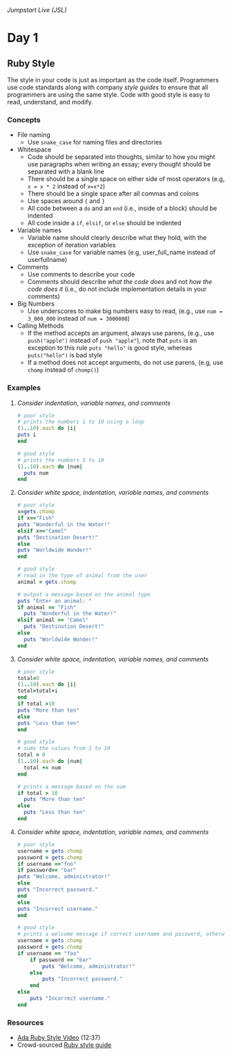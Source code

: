 _Jumpstart Live (JSL)_
# Day 1
## Ruby Style

The style in your code is just as important as the code itself. Programmers use code standards along with company _style guides_ to ensure that all programmers are using the same style. Code with good style is easy to read, understand, and modify.

### Concepts
* File naming
	* Use `snake_case` for naming files and directories
* Whitespace
	* Code should be separated into thoughts, similar to how you might use paragraphs when writing an essay; every thought should be separated with a blank line
	* There should be a single space on either side of most operators (e.g, `x = x * 2` instead of `x=x*2`)
	* There should be a single space after all commas and colons
	* Use spaces around `{` and `}`
	* All code between a `do` and an `end` (i.e., inside of a block) should be indented
	* All code inside a `if`, `elsif`, or `else` should be indented
* Variable names
	* Variable name should clearly describe what they hold, with the exception of iteration variables
	* Use `snake_case` for variable names (e.g, user_full_name instead of userfullname)
* Comments
	* Use comments to describe your code
	* Comments should describe _what the code does_ and not _how the code does it_ (i.e., do not include implementation details in your comments)
* Big Numbers
	* Use underscores to make big numbers easy to read, (e.g., use `num = 3_000_000` instead of `num = 3000000`)
* Calling Methods
	* If the method accepts an argument, always use parens, (e.g., use `push("apple")` instead of `push "apple"`), note that `puts` is an exception to this rule `puts "hello"` is good style, whereas `puts("hello")` is bad style
	* If a method does not accept arguments, do not use parens, (e.g, use `chomp` instead of `chomp()`)

### Examples
1. _Consider indentation, variable names, and comments_
	```ruby
	# poor style
	# prints the numbers 1 to 10 using a loop
	(1..10).each do |i|
	puts i
	end
	```

	```ruby
	# good style
	# prints the numbers 1 to 10
	(1..10).each do |num|
	  puts num
	end
	```

2. _Consider white space, indentation, variable names, and comments_
	
	```ruby
	# poor style
	x=gets.chomp
	if x=="Fish"
	puts "Wonderful in the Water!"
	elsif x=="Camel"
	puts "Destination Desert!"
	else
	puts "Worldwide Wonder!"
	end
	```

	```ruby
	# good style
	# read in the type of animal from the user
	animal = gets.chomp

	# output a message based on the animal type
	puts "Enter an animal: "
	if animal == "Fish"
	  puts "Wonderful in the Water!"
	elsif animal == "Camel"
	  puts "Destination Desert!"
	else
	  puts "Worldwide Wonder!"
	end
	```

3. _Consider white space, indentation, variable names, and comments_
	
	```ruby
	# poor style
	total=0
	(1..10).each do |i|
	total=total+i
	end
	if total >10
	puts "More than ten"
	else
	puts "Less than ten"
	end
	```

	```ruby
	# good style
	# sums the values from 1 to 10
	total = 0
	(1..10).each do |num|
	  total += num
	end

	# prints a message based on the sum
	if total > 10
	  puts "More than ten"
	else
	  puts "Less than ten"
	end
	```

4. _Consider white space, indentation, variable names, and comments_

	```ruby
	# poor style
	username = gets.chomp
	password = gets.chomp
	if username =="foo"
	if password== "bar"
	puts "Welcome, administrator!"
	else
	puts "Incorrect password."
	end
	else
	puts "Incorrect username."
	end
	```

	```ruby
	# good style
	# prints a welcome message if correct username and password, otherwise prints error message
	username = gets.chomp
	password = gets.chomp
	if username == "foo"
		if password == "bar"
			puts "Welcome, administrator!"
		else
			puts "Incorrect password."
		end
	else
		puts "Incorrect username."
	end
	```

### Resources
* [Ada Ruby Style Video](https://adaacademy.hosted.panopto.com/Panopto/Pages/Viewer.aspx?id=7387c766-7e2c-43b6-84f5-3f8b45d0f1f0) (12:37)
* Crowd-sourced [Ruby style guide](https://github.com/bbatsov/ruby-style-guide)
